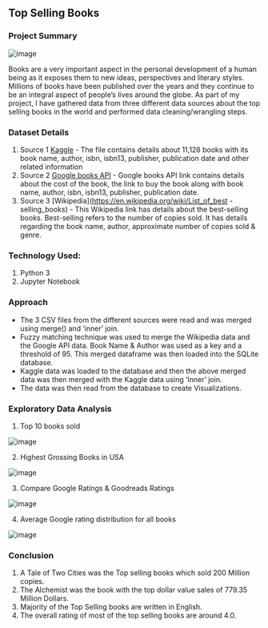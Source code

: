 ## Top Selling Books

### Project Summary

![image](https://user-images.githubusercontent.com/54513557/123025572-67861280-d3a0-11eb-859c-71434c6784d1.png)

Books are a very important aspect in the personal development of a human being as it exposes them to new ideas, perspectives and literary styles. Millions of books have been published over the years and they continue to be an integral aspect of people’s lives around the globe.
As part of my project, I have gathered data from three different data sources about the top selling books in the world and performed data cleaning/wrangling steps.  


### Dataset Details

1) Source 1 [Kaggle](https://www.kaggle.com/jealousleopard/goodreadsbooks) - The file contains details about 11,128 books with its book name, author, isbn, isbn13, publisher, publication date and other related information
2) Source 2 [Google books API](https://www.googleapis.com/books) - Google books API link contains details about the cost of the book, the link to buy the book along with book name, author, isbn, isbn13, publisher, publication date.
3) Source 3 [Wikipedia](https://en.wikipedia.org/wiki/List_of_best -selling_books) - This Wikipedia link has details about the best-selling books. Best-selling refers to the number of copies sold. It has details regarding the book name, author, approximate number of copies sold & genre.


### Technology Used:

1) Python 3
2) Jupyter Notebook


### Approach

- The 3 CSV files from the different sources were read and was merged using merge() and ‘inner’ join.
- Fuzzy matching technique was used to merge the Wikipedia data and the Google API data. Book Name & Author was used as a key and a threshold of 95. This merged dataframe was then loaded into the SQLite database.
- Kaggle data was loaded to the database and then the above merged data was then merged with the Kaggle data using ‘Inner’ join.
- The data was then read from the database to create Visualizations.


### Exploratory Data Analysis

1) Top 10 books sold

![image](https://user-images.githubusercontent.com/54513557/123026101-3ce88980-d3a1-11eb-85b8-dec5e92a42ad.png)

2) Highest Grossing Books in USA

![image](https://user-images.githubusercontent.com/54513557/123026139-4eca2c80-d3a1-11eb-987c-7ebb1b85a87f.png)

3) Compare Google Ratings & Goodreads Ratings

![image](https://user-images.githubusercontent.com/54513557/123026191-60abcf80-d3a1-11eb-8619-71bf584d0aeb.png)

4) Average Google rating distribution for all books

![image](https://user-images.githubusercontent.com/54513557/123026246-73be9f80-d3a1-11eb-9041-1693eb49437b.png)


### Conclusion

1) A Tale of Two Cities was the Top selling books which sold 200 Million copies.
2) The Alchemist was the book with the top dollar value sales of 779.35 Million Dollars.
3) Majority of the Top Selling books are written in English.
4) The overall rating of most of the top selling books are around 4.0.
